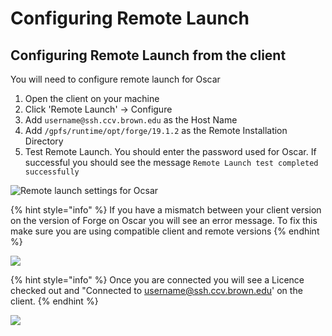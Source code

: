 # Configuring Remote Launch

## Configuring Remote Launch from the client

You will need to configure remote launch for Oscar

1. Open the client on your machine
2. Click 'Remote Launch' -&gt; Configure
3. Add  `username@ssh.ccv.brown.edu` as the Host Name
4. Add `/gpfs/runtime/opt/forge/19.1.2` as the Remote Installation Directory
5. Test Remote Launch.  You should enter the password used for Oscar.  If successful you should see the message `Remote Launch test completed successfully`

![Remote launch settings for Ocsar](../../.gitbook/assets/screen-shot-2019-08-05-at-2.41.01-pm.png)

{% hint style="info" %}
If you have a mismatch between your client version on the version of Forge on Oscar you will see an error message. To fix this make sure you are using compatible client and remote versions
{% endhint %}

![](../../.gitbook/assets/screen-shot-2019-08-05-at-2.45.28-pm.png)

{% hint style="info" %}
Once you are connected you will see a Licence checked out and "Connected to username@ssh.ccv.brown.edu' on the client.
{% endhint %}

![](../../.gitbook/assets/screen-shot-2019-08-05-at-2.48.46-pm.png)

